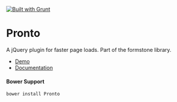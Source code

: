 <a href="http://gruntjs.com" target="_blank"><img src="https://cdn.gruntjs.com/builtwith.png" alt="Built with Grunt"></a> 
# Pronto 

A jQuery plugin for faster page loads. Part of the formstone library. 

- [Demo](http://formstone.it/components/Pronto/demo/index.html) 
- [Documentation](http://formstone.it/pronto/) 

#### Bower Support 
`bower install Pronto`